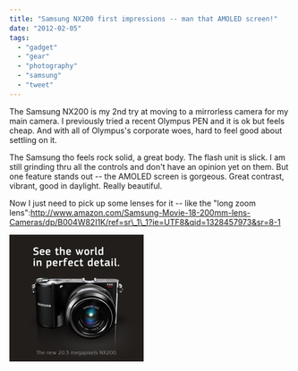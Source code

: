 ```yaml
---
title: "Samsung NX200 first impressions -- man that AMOLED screen!"
date: "2012-02-05"
tags: 
  - "gadget"
  - "gear"
  - "photography"
  - "samsung"
  - "tweet"
---
```


The Samsung NX200 is my 2nd try at moving to a mirrorless camera for my main camera. I previously tried a recent Olympus PEN and it is ok but feels cheap. And with all of Olympus's corporate woes, hard to feel good about settling on it.

The Samsung tho feels rock solid, a great body. The flash unit is slick. I am still grinding thru all the controls and don't have an opinion yet on them. But one feature stands out -- the AMOLED screen is gorgeous. Great contrast, vibrant, good in daylight. Really beautiful.

Now I just need to pick up some lenses for it -- like the "long zoom lens":http://www.amazon.com/Samsung-Movie-18-200mm-lens-Cameras/dp/B004W82I1K/ref=sr\_1\_1?ie=UTF8&qid=1328457973&sr=8-1  
  
[![20120205-081020.jpg](images/20120205-081020.jpg)](http://theludwigs.com/wp-content/uploads/2012/02/20120205-081020.jpg)
